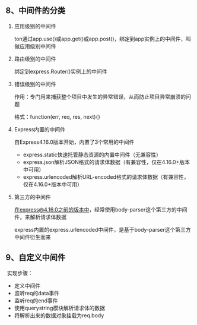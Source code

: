 ## 8、中间件的分类

1. 应用级别的中间件

   ton通过app.use()或app.get()或app.post()，绑定到app实例上的中间件，叫做应用级别中间件

2. 路由级别的中间件

   绑定到express.Router()实例上的中间件

3. 错误级别的中间件

   作用：专门用来捕获整个项目中发生的异常错误，从而防止项目异常崩溃的问题

   格式：function(err, req, res, next){}

4. Express内置的中间件

   自Express4.16.0版本开始，内置了3个常用的中间件

   - express.static快速托管静态资源的内置中间件（无兼容性）
   - express.json解析JSON格式的请求体数据（有兼容性，仅在4.16.0+版本中可用）
   - express.urlencoded解析URL-encoded格式的请求体数据（有兼容性，仅在4.16.0+版本中可用）

5. 第三方的中间件

   在express@4.16.0之前的版本中，经常使用body-parser这个第三方的中间件，来解析请求体数据

   express内置的express.urlencoded中间件，是基于body-parser这个第三方中间件衍生而来

## 9、自定义中间件

​	实现步骤：

- 定义中间件
- 监听req的data事件
- 监听req的end事件
- 使用querystring模块解析请求体的数据
- 将解析出来的数据对象挂载为req.body
